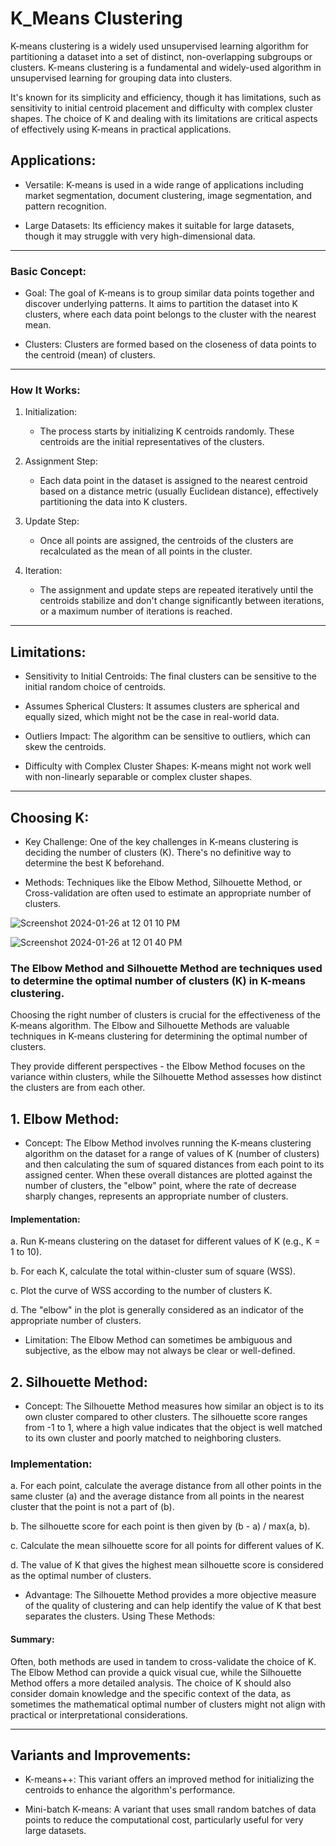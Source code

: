 # K_Means Clustering 


K-means clustering is a widely used unsupervised learning algorithm for partitioning a dataset into a set of distinct, non-overlapping subgroups or clusters. K-means clustering is a fundamental and widely-used algorithm in unsupervised learning for grouping data into clusters. 

It's known for its simplicity and efficiency, though it has limitations, such as sensitivity to initial centroid placement and difficulty with complex cluster shapes. The choice of K and dealing with its limitations are critical aspects of effectively using K-means in practical applications.


## Applications:

- Versatile: K-means is used in a wide range of applications including market segmentation, document clustering, image segmentation, and pattern recognition.

- Large Datasets: Its efficiency makes it suitable for large datasets, though it may struggle with very high-dimensional data.

---

### Basic Concept:

- Goal: The goal of K-means is to group similar data points together and discover underlying patterns. It aims to partition the dataset into K clusters, where each data point belongs to the cluster with the nearest mean.

- Clusters: Clusters are formed based on the closeness of data points to the centroid (mean) of clusters.

---

### How It Works:

1. Initialization:
   - The process starts by initializing K centroids randomly. These centroids are the initial representatives of the clusters.

2. Assignment Step:
   - Each data point in the dataset is assigned to the nearest centroid based on a distance metric (usually Euclidean distance), effectively partitioning the data into K clusters.

3. Update Step:
   - Once all points are assigned, the centroids of the clusters are recalculated as the mean of all points in the cluster.

4. Iteration:
   - The assignment and update steps are repeated iteratively until the centroids stabilize and don't change significantly between iterations, or a maximum number of iterations is reached.

--- 


## Limitations:

- Sensitivity to Initial Centroids: The final clusters can be sensitive to the initial random choice of centroids.

- Assumes Spherical Clusters: It assumes clusters are spherical and equally sized, which might not be the case in real-world data.

- Outliers Impact: The algorithm can be sensitive to outliers, which can skew the centroids.

- Difficulty with Complex Cluster Shapes: K-means might not work well with non-linearly separable or complex cluster shapes.

---

## Choosing K:

- Key Challenge: One of the key challenges in K-means clustering is deciding the number of clusters (K). There's no definitive way to determine the best K beforehand.

- Methods: Techniques like the Elbow Method, Silhouette Method, or Cross-validation are often used to estimate an appropriate number of clusters.

![Screenshot 2024-01-26 at 12 01 10 PM](https://github.com/kasteway/Unsupervised_Learning/assets/62068733/4f0ba344-e63e-40b8-bdae-db744aba01bd)

![Screenshot 2024-01-26 at 12 01 40 PM](https://github.com/kasteway/Unsupervised_Learning/assets/62068733/15c2997b-8067-42b0-a6fb-81febb7bd8ea)


### The Elbow Method and Silhouette Method are techniques used to determine the optimal number of clusters (K) in K-means clustering. 

Choosing the right number of clusters is crucial for the effectiveness of the K-means algorithm. The Elbow and Silhouette Methods are valuable techniques in K-means clustering for determining the optimal number of clusters. 

They provide different perspectives - the Elbow Method focuses on the variance within clusters, while the Silhouette Method assesses how distinct the clusters are from each other.

## 1. Elbow Method:

- Concept: The Elbow Method involves running the K-means clustering algorithm on the dataset for a range of values of K (number of clusters) and then calculating the sum of squared distances from each point to its assigned center. When these overall distances are plotted against the number of clusters, the "elbow" point, where the rate of decrease sharply changes, represents an appropriate number of clusters.

#### Implementation:

a. Run K-means clustering on the dataset for different values of K (e.g., K = 1 to 10).

b. For each K, calculate the total within-cluster sum of square (WSS).

c. Plot the curve of WSS according to the number of clusters K.

d. The "elbow" in the plot is generally considered as an indicator of the appropriate number of clusters.

- Limitation: The Elbow Method can sometimes be ambiguous and subjective, as the elbow may not always be clear or well-defined.

## 2. Silhouette Method:

- Concept: The Silhouette Method measures how similar an object is to its own cluster compared to other clusters. The silhouette score ranges from -1 to 1, where a high value indicates that the object is well matched to its own cluster and poorly matched to neighboring clusters.

### Implementation:

a. For each point, calculate the average distance from all other points in the same cluster (a) and the average distance from all points in the nearest cluster that the point is not a part of (b).

b. The silhouette score for each point is then given by (b - a) / max(a, b).

c. Calculate the mean silhouette score for all points for different values of K.

d. The value of K that gives the highest mean silhouette score is considered as the optimal number of clusters.

- Advantage: The Silhouette Method provides a more objective measure of the quality of clustering and can help identify the value of K that best separates the clusters.
Using These Methods:

#### Summary:

Often, both methods are used in tandem to cross-validate the choice of K. The Elbow Method can provide a quick visual cue, while the Silhouette Method offers a more detailed analysis.
The choice of K should also consider domain knowledge and the specific context of the data, as sometimes the mathematical optimal number of clusters might not align with practical or interpretational considerations.

--- 





## Variants and Improvements:

- K-means++: This variant offers an improved method for initializing the centroids to enhance the algorithm's performance.

- Mini-batch K-means: A variant that uses small random batches of data points to reduce the computational cost, particularly useful for very large datasets.

